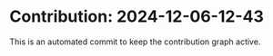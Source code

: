 # Contribution: 2024-12-06-12-43
This is an automated commit to keep the contribution graph active.
